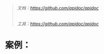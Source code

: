 > ###### 文档：https://github.com/apidoc/apidoc
> ###### 工具：https://github.com/apidoc/apidoc

# 案例：
```
```
